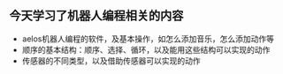## 今天学习了机器人编程相关的内容

- aelos机器人编程的软件，及基本操作，如怎么添加音乐，怎么添加动作等
- 顺序的基本结构：顺序、选择、循环，以及能用这些结构可以实现的动作
- 传感器的不同类型，以及借助传感器可以实现的动作